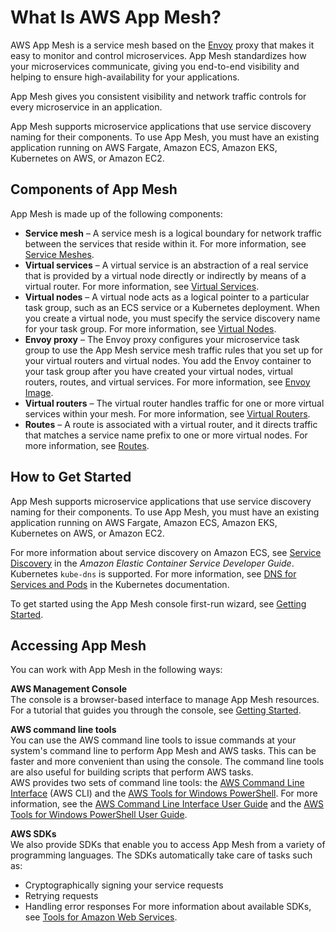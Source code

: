 # What Is AWS App Mesh?<a name="what-is-app-mesh"></a>

AWS App Mesh is a service mesh based on the [Envoy](https://www.envoyproxy.io/) proxy that makes it easy to monitor and control microservices\. App Mesh standardizes how your microservices communicate, giving you end\-to\-end visibility and helping to ensure high\-availability for your applications\.

App Mesh gives you consistent visibility and network traffic controls for every microservice in an application\. 

App Mesh supports microservice applications that use service discovery naming for their components\. To use App Mesh, you must have an existing application running on AWS Fargate, Amazon ECS, Amazon EKS, Kubernetes on AWS, or Amazon EC2\.

## Components of App Mesh<a name="app_mesh_components"></a>

App Mesh is made up of the following components:
+ **Service mesh** – A service mesh is a logical boundary for network traffic between the services that reside within it\. For more information, see [Service Meshes](meshes.md)\.
+ **Virtual services** – A virtual service is an abstraction of a real service that is provided by a virtual node directly or indirectly by means of a virtual router\. For more information, see [Virtual Services](virtual_services.md)\.
+ **Virtual nodes** – A virtual node acts as a logical pointer to a particular task group, such as an ECS service or a Kubernetes deployment\. When you create a virtual node, you must specify the service discovery name for your task group\. For more information, see [Virtual Nodes](virtual_nodes.md)\.
+ **Envoy proxy** – The Envoy proxy configures your microservice task group to use the App Mesh service mesh traffic rules that you set up for your virtual routers and virtual nodes\. You add the Envoy container to your task group after you have created your virtual nodes, virtual routers, routes, and virtual services\. For more information, see [Envoy Image](envoy.md)\.
+ **Virtual routers** – The virtual router handles traffic for one or more virtual services within your mesh\. For more information, see [Virtual Routers](virtual_routers.md)\.
+ **Routes** – A route is associated with a virtual router, and it directs traffic that matches a service name prefix to one or more virtual nodes\. For more information, see [Routes](routes.md)\.

## How to Get Started<a name="how_to_get_started"></a>

App Mesh supports microservice applications that use service discovery naming for their components\. To use App Mesh, you must have an existing application running on AWS Fargate, Amazon ECS, Amazon EKS, Kubernetes on AWS, or Amazon EC2\.

For more information about service discovery on Amazon ECS, see [Service Discovery](https://docs.aws.amazon.com/AmazonECS/latest/developerguide/service-discovery.html) in the *Amazon Elastic Container Service Developer Guide*\. Kubernetes `kube-dns` is supported\. For more information, see [DNS for Services and Pods](https://kubernetes.io/docs/concepts/services-networking/dns-pod-service/) in the Kubernetes documentation\.

To get started using the App Mesh console first\-run wizard, see [Getting Started](https://docs.aws.amazon.com//app-mesh/latest/userguide/appmesh-getting-started.html)\.

## Accessing App Mesh<a name="accessing_app_mesh"></a>

You can work with App Mesh in the following ways:

**AWS Management Console**  
The console is a browser\-based interface to manage App Mesh resources\. For a tutorial that guides you through the console, see [Getting Started](https://docs.aws.amazon.com//app-mesh/latest/userguide/appmesh-getting-started.html)\.

**AWS command line tools**  
You can use the AWS command line tools to issue commands at your system's command line to perform App Mesh and AWS tasks\. This can be faster and more convenient than using the console\. The command line tools are also useful for building scripts that perform AWS tasks\.  
AWS provides two sets of command line tools: the [AWS Command Line Interface](https://docs.aws.amazon.com/cli/latest/userguide/) \(AWS CLI\) and the [AWS Tools for Windows PowerShell](https://docs.aws.amazon.com/powershell/latest/userguide/)\. For more information, see the [AWS Command Line Interface User Guide](https://docs.aws.amazon.com/cli/latest/userguide/) and the [AWS Tools for Windows PowerShell User Guide](https://docs.aws.amazon.com/powershell/latest/userguide/)\.

**AWS SDKs**  
We also provide SDKs that enable you to access App Mesh from a variety of programming languages\. The SDKs automatically take care of tasks such as:  
+ Cryptographically signing your service requests
+ Retrying requests
+ Handling error responses
For more information about available SDKs, see [Tools for Amazon Web Services](https://aws.amazon.com/tools/)\.